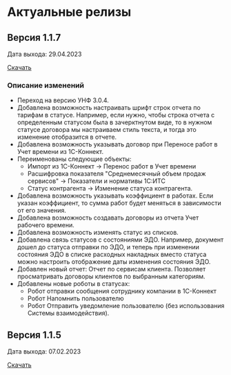 # Актуальные релизы

## Версия 1.1.7

Дата выхода: 29.04.2023

[Скачать](https://sorokinltd.github.io/franchisee-manag-doc.github.io/releases/СК_УФФ_1_1_7.cfe)

### Описание изменений

* Переход на версию УНФ 3.0.4.
* Добавлена возможность настраивать шрифт строк отчета по тарифам в статусе. Например, если нужно, чтобы строка отчета с определенным статусом была в зачерктнутом виде, то в нужном статусе договора мы настраиваем стиль текста, и тогда это изменение отобразится в отчете.
* Добавлена возможность указывать договор при Переносе работ в Учет времени из 1С-Коннект.
* Переименованы следующие объекты:
    * Импорт из 1С-Коннект -> Перенос работ в Учет времени
    * Расшифровка показателя "Cреднемесячный объем продаж сервисов" -> Показатели и нормативы 1С:ИТС
    * Статус контрагента -> Изменение статуса контрагента.
* Добавлена возможность указывать коэффициент в работах. Если указан коэффициент, то сумма работ будет меняться в зависимости от его значения.
* Добавлена возможность создавать договоры из отчета Учет рабочего времени.
* Добавлена возможность изменять статус из списков.
* Добавлена связь статусов с состояниями ЭДО. Например, документ дошел до статуса отправки по ЭДО, и теперь при изменении состояния ЭДО в списке расходных накладных вместо статуса можно настроить отображение даты изменения состояния ЭДО.
* Добавлен новый отчет: Отчет по сервисам клиента. Позволяет просматривать договоры клиентов по выбранным категориям.
* Добавлены новые роботы в статусах:
    * Робот отправки сообщения сотруднику компании в 1С-Коннект
    * Робот Напомнить пользователю 
    * Робот Отправить уведомление пользователю (без использования Системы взаимодействия).

## Версия 1.1.5 

Дата выхода: 07.02.2023

[Скачать](https://sorokinltd.github.io/franchisee-manag-doc.github.io/releases/СК_УФФ_1_1_5.cfe)
